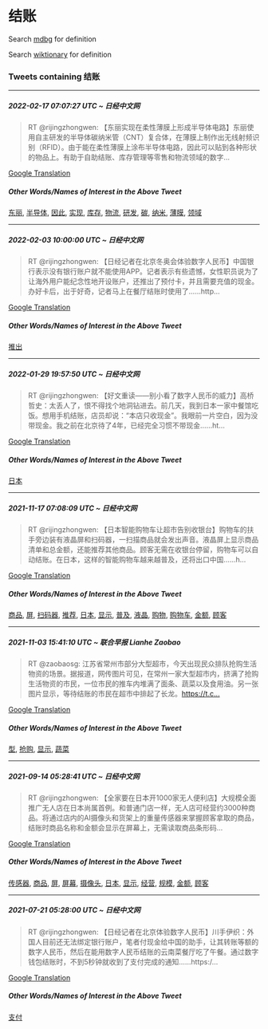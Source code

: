 # 结账

Search [mdbg](https://www.mdbg.net/chinese/dictionary?page=worddict&wdrst=0&wdqb=结账) for definition

Search [wiktionary](https://en.wiktionary.org/wiki/结账) for definition

### Tweets containing 结账

___
##### 2022-02-17 07:07:27 UTC ~ 日经中文网
> RT @rijingzhongwen: 【东丽实现在柔性薄膜上形成半导体电路】东丽使用自主研发的半导体碳纳米管（CNT）复合体，在薄膜上制作出无线射频识别（RFID）。由于能在柔性薄膜上涂布半导体电路，因此可以贴到各种形状的物品上。有助于自助结账、库存管理等零售和物流领域的数字…

[Google Translation](https://translate.google.com/?hi=en&tab=TT&sl=zh-CN&tl=en&op=translate&text=RT+%40rijingzhongwen%3A+%E3%80%90%E4%B8%9C%E4%B8%BD%E5%AE%9E%E7%8E%B0%E5%9C%A8%E6%9F%94%E6%80%A7%E8%96%84%E8%86%9C%E4%B8%8A%E5%BD%A2%E6%88%90%E5%8D%8A%E5%AF%BC%E4%BD%93%E7%94%B5%E8%B7%AF%E3%80%91%E4%B8%9C%E4%B8%BD%E4%BD%BF%E7%94%A8%E8%87%AA%E4%B8%BB%E7%A0%94%E5%8F%91%E7%9A%84%E5%8D%8A%E5%AF%BC%E4%BD%93%E7%A2%B3%E7%BA%B3%E7%B1%B3%E7%AE%A1%EF%BC%88CNT%EF%BC%89%E5%A4%8D%E5%90%88%E4%BD%93%EF%BC%8C%E5%9C%A8%E8%96%84%E8%86%9C%E4%B8%8A%E5%88%B6%E4%BD%9C%E5%87%BA%E6%97%A0%E7%BA%BF%E5%B0%84%E9%A2%91%E8%AF%86%E5%88%AB%EF%BC%88RFID%EF%BC%89%E3%80%82%E7%94%B1%E4%BA%8E%E8%83%BD%E5%9C%A8%E6%9F%94%E6%80%A7%E8%96%84%E8%86%9C%E4%B8%8A%E6%B6%82%E5%B8%83%E5%8D%8A%E5%AF%BC%E4%BD%93%E7%94%B5%E8%B7%AF%EF%BC%8C%E5%9B%A0%E6%AD%A4%E5%8F%AF%E4%BB%A5%E8%B4%B4%E5%88%B0%E5%90%84%E7%A7%8D%E5%BD%A2%E7%8A%B6%E7%9A%84%E7%89%A9%E5%93%81%E4%B8%8A%E3%80%82%E6%9C%89%E5%8A%A9%E4%BA%8E%E8%87%AA%E5%8A%A9%E7%BB%93%E8%B4%A6%E3%80%81%E5%BA%93%E5%AD%98%E7%AE%A1%E7%90%86%E7%AD%89%E9%9B%B6%E5%94%AE%E5%92%8C%E7%89%A9%E6%B5%81%E9%A2%86%E5%9F%9F%E7%9A%84%E6%95%B0%E5%AD%97%E2%80%A6)
##### Other Words/Names of Interest in the Above Tweet
[东丽](东丽.md), [半导体](半导体.md), [因此](因此.md), [实现](实现.md), [库存](库存.md), [物流](物流.md), [研发](研发.md), [碳](碳.md), [纳米](纳米.md), [薄膜](薄膜.md), [领域](领域.md)
___
##### 2022-02-03 10:00:00 UTC ~ 日经中文网
> RT @rijingzhongwen: 【日经记者在北京冬奥会体验数字人民币】中国银行表示没有银行账户就不能使用APP。记者表示有些遗憾，女性职员说为了让海外用户能纪念性地开设账户，还推出了预付卡，并且需要充值的现金。办好卡后，出于好奇，记者马上在餐厅结账时使用了……http…

[Google Translation](https://translate.google.com/?hi=en&tab=TT&sl=zh-CN&tl=en&op=translate&text=RT+%40rijingzhongwen%3A+%E3%80%90%E6%97%A5%E7%BB%8F%E8%AE%B0%E8%80%85%E5%9C%A8%E5%8C%97%E4%BA%AC%E5%86%AC%E5%A5%A5%E4%BC%9A%E4%BD%93%E9%AA%8C%E6%95%B0%E5%AD%97%E4%BA%BA%E6%B0%91%E5%B8%81%E3%80%91%E4%B8%AD%E5%9B%BD%E9%93%B6%E8%A1%8C%E8%A1%A8%E7%A4%BA%E6%B2%A1%E6%9C%89%E9%93%B6%E8%A1%8C%E8%B4%A6%E6%88%B7%E5%B0%B1%E4%B8%8D%E8%83%BD%E4%BD%BF%E7%94%A8APP%E3%80%82%E8%AE%B0%E8%80%85%E8%A1%A8%E7%A4%BA%E6%9C%89%E4%BA%9B%E9%81%97%E6%86%BE%EF%BC%8C%E5%A5%B3%E6%80%A7%E8%81%8C%E5%91%98%E8%AF%B4%E4%B8%BA%E4%BA%86%E8%AE%A9%E6%B5%B7%E5%A4%96%E7%94%A8%E6%88%B7%E8%83%BD%E7%BA%AA%E5%BF%B5%E6%80%A7%E5%9C%B0%E5%BC%80%E8%AE%BE%E8%B4%A6%E6%88%B7%EF%BC%8C%E8%BF%98%E6%8E%A8%E5%87%BA%E4%BA%86%E9%A2%84%E4%BB%98%E5%8D%A1%EF%BC%8C%E5%B9%B6%E4%B8%94%E9%9C%80%E8%A6%81%E5%85%85%E5%80%BC%E7%9A%84%E7%8E%B0%E9%87%91%E3%80%82%E5%8A%9E%E5%A5%BD%E5%8D%A1%E5%90%8E%EF%BC%8C%E5%87%BA%E4%BA%8E%E5%A5%BD%E5%A5%87%EF%BC%8C%E8%AE%B0%E8%80%85%E9%A9%AC%E4%B8%8A%E5%9C%A8%E9%A4%90%E5%8E%85%E7%BB%93%E8%B4%A6%E6%97%B6%E4%BD%BF%E7%94%A8%E4%BA%86%E2%80%A6%E2%80%A6http%E2%80%A6)
##### Other Words/Names of Interest in the Above Tweet
[推出](推出.md)
___
##### 2022-01-29 19:57:50 UTC ~ 日经中文网
> RT @rijingzhongwen: 【好文重读——别小看了数字人民币的威力】高桥哲史：太丢人了，恨不得找个地洞钻进去。前几天，我到日本一家中餐馆吃饭。想用手机结账，店员却说：“本店只收现金”。我眼前一片空白，因为没带现金。我之前在北京待了4年，已经完全习惯不带现金……ht…

[Google Translation](https://translate.google.com/?hi=en&tab=TT&sl=zh-CN&tl=en&op=translate&text=RT+%40rijingzhongwen%3A+%E3%80%90%E5%A5%BD%E6%96%87%E9%87%8D%E8%AF%BB%E2%80%94%E2%80%94%E5%88%AB%E5%B0%8F%E7%9C%8B%E4%BA%86%E6%95%B0%E5%AD%97%E4%BA%BA%E6%B0%91%E5%B8%81%E7%9A%84%E5%A8%81%E5%8A%9B%E3%80%91%E9%AB%98%E6%A1%A5%E5%93%B2%E5%8F%B2%EF%BC%9A%E5%A4%AA%E4%B8%A2%E4%BA%BA%E4%BA%86%EF%BC%8C%E6%81%A8%E4%B8%8D%E5%BE%97%E6%89%BE%E4%B8%AA%E5%9C%B0%E6%B4%9E%E9%92%BB%E8%BF%9B%E5%8E%BB%E3%80%82%E5%89%8D%E5%87%A0%E5%A4%A9%EF%BC%8C%E6%88%91%E5%88%B0%E6%97%A5%E6%9C%AC%E4%B8%80%E5%AE%B6%E4%B8%AD%E9%A4%90%E9%A6%86%E5%90%83%E9%A5%AD%E3%80%82%E6%83%B3%E7%94%A8%E6%89%8B%E6%9C%BA%E7%BB%93%E8%B4%A6%EF%BC%8C%E5%BA%97%E5%91%98%E5%8D%B4%E8%AF%B4%EF%BC%9A%E2%80%9C%E6%9C%AC%E5%BA%97%E5%8F%AA%E6%94%B6%E7%8E%B0%E9%87%91%E2%80%9D%E3%80%82%E6%88%91%E7%9C%BC%E5%89%8D%E4%B8%80%E7%89%87%E7%A9%BA%E7%99%BD%EF%BC%8C%E5%9B%A0%E4%B8%BA%E6%B2%A1%E5%B8%A6%E7%8E%B0%E9%87%91%E3%80%82%E6%88%91%E4%B9%8B%E5%89%8D%E5%9C%A8%E5%8C%97%E4%BA%AC%E5%BE%85%E4%BA%864%E5%B9%B4%EF%BC%8C%E5%B7%B2%E7%BB%8F%E5%AE%8C%E5%85%A8%E4%B9%A0%E6%83%AF%E4%B8%8D%E5%B8%A6%E7%8E%B0%E9%87%91%E2%80%A6%E2%80%A6ht%E2%80%A6)
##### Other Words/Names of Interest in the Above Tweet
[日本](日本.md)
___
##### 2021-11-17 07:08:09 UTC ~ 日经中文网
> RT @rijingzhongwen: 【日本智能购物车让超市告别收银台】购物车的扶手旁边装有液晶屏和扫码器，一扫描商品就会发出声音。液晶屏上显示商品清单和总金额，还能推荐其他商品。顾客无需在收银台停留，购物车可以自动结账。在日本，这样的智能购物车越来越普及，还将出口中国……h…

[Google Translation](https://translate.google.com/?hi=en&tab=TT&sl=zh-CN&tl=en&op=translate&text=RT+%40rijingzhongwen%3A+%E3%80%90%E6%97%A5%E6%9C%AC%E6%99%BA%E8%83%BD%E8%B4%AD%E7%89%A9%E8%BD%A6%E8%AE%A9%E8%B6%85%E5%B8%82%E5%91%8A%E5%88%AB%E6%94%B6%E9%93%B6%E5%8F%B0%E3%80%91%E8%B4%AD%E7%89%A9%E8%BD%A6%E7%9A%84%E6%89%B6%E6%89%8B%E6%97%81%E8%BE%B9%E8%A3%85%E6%9C%89%E6%B6%B2%E6%99%B6%E5%B1%8F%E5%92%8C%E6%89%AB%E7%A0%81%E5%99%A8%EF%BC%8C%E4%B8%80%E6%89%AB%E6%8F%8F%E5%95%86%E5%93%81%E5%B0%B1%E4%BC%9A%E5%8F%91%E5%87%BA%E5%A3%B0%E9%9F%B3%E3%80%82%E6%B6%B2%E6%99%B6%E5%B1%8F%E4%B8%8A%E6%98%BE%E7%A4%BA%E5%95%86%E5%93%81%E6%B8%85%E5%8D%95%E5%92%8C%E6%80%BB%E9%87%91%E9%A2%9D%EF%BC%8C%E8%BF%98%E8%83%BD%E6%8E%A8%E8%8D%90%E5%85%B6%E4%BB%96%E5%95%86%E5%93%81%E3%80%82%E9%A1%BE%E5%AE%A2%E6%97%A0%E9%9C%80%E5%9C%A8%E6%94%B6%E9%93%B6%E5%8F%B0%E5%81%9C%E7%95%99%EF%BC%8C%E8%B4%AD%E7%89%A9%E8%BD%A6%E5%8F%AF%E4%BB%A5%E8%87%AA%E5%8A%A8%E7%BB%93%E8%B4%A6%E3%80%82%E5%9C%A8%E6%97%A5%E6%9C%AC%EF%BC%8C%E8%BF%99%E6%A0%B7%E7%9A%84%E6%99%BA%E8%83%BD%E8%B4%AD%E7%89%A9%E8%BD%A6%E8%B6%8A%E6%9D%A5%E8%B6%8A%E6%99%AE%E5%8F%8A%EF%BC%8C%E8%BF%98%E5%B0%86%E5%87%BA%E5%8F%A3%E4%B8%AD%E5%9B%BD%E2%80%A6%E2%80%A6h%E2%80%A6)
##### Other Words/Names of Interest in the Above Tweet
[商品](商品.md), [屏](屏.md), [扫码器](扫码器.md), [推荐](推荐.md), [日本](日本.md), [显示](显示.md), [普及](普及.md), [液晶](液晶.md), [购物](购物.md), [购物车](购物车.md), [金额](金额.md), [顾客](顾客.md)
___
##### 2021-11-03 15:41:10 UTC ~ 联合早报 Lianhe Zaobao
> RT @zaobaosg: 江苏省常州市部分大型超市，今天出现民众排队抢购生活物资的场景。据报道，网传图片可见，在常州一家大型超市内，挤满了抢购生活物资的市民，一位市民的推车内堆满了面条、蔬菜以及食用油。另一张图片显示，等待结账的市民在超市中排起了长龙。https://t.c…

[Google Translation](https://translate.google.com/?hi=en&tab=TT&sl=zh-CN&tl=en&op=translate&text=RT+%40zaobaosg%3A+%E6%B1%9F%E8%8B%8F%E7%9C%81%E5%B8%B8%E5%B7%9E%E5%B8%82%E9%83%A8%E5%88%86%E5%A4%A7%E5%9E%8B%E8%B6%85%E5%B8%82%EF%BC%8C%E4%BB%8A%E5%A4%A9%E5%87%BA%E7%8E%B0%E6%B0%91%E4%BC%97%E6%8E%92%E9%98%9F%E6%8A%A2%E8%B4%AD%E7%94%9F%E6%B4%BB%E7%89%A9%E8%B5%84%E7%9A%84%E5%9C%BA%E6%99%AF%E3%80%82%E6%8D%AE%E6%8A%A5%E9%81%93%EF%BC%8C%E7%BD%91%E4%BC%A0%E5%9B%BE%E7%89%87%E5%8F%AF%E8%A7%81%EF%BC%8C%E5%9C%A8%E5%B8%B8%E5%B7%9E%E4%B8%80%E5%AE%B6%E5%A4%A7%E5%9E%8B%E8%B6%85%E5%B8%82%E5%86%85%EF%BC%8C%E6%8C%A4%E6%BB%A1%E4%BA%86%E6%8A%A2%E8%B4%AD%E7%94%9F%E6%B4%BB%E7%89%A9%E8%B5%84%E7%9A%84%E5%B8%82%E6%B0%91%EF%BC%8C%E4%B8%80%E4%BD%8D%E5%B8%82%E6%B0%91%E7%9A%84%E6%8E%A8%E8%BD%A6%E5%86%85%E5%A0%86%E6%BB%A1%E4%BA%86%E9%9D%A2%E6%9D%A1%E3%80%81%E8%94%AC%E8%8F%9C%E4%BB%A5%E5%8F%8A%E9%A3%9F%E7%94%A8%E6%B2%B9%E3%80%82%E5%8F%A6%E4%B8%80%E5%BC%A0%E5%9B%BE%E7%89%87%E6%98%BE%E7%A4%BA%EF%BC%8C%E7%AD%89%E5%BE%85%E7%BB%93%E8%B4%A6%E7%9A%84%E5%B8%82%E6%B0%91%E5%9C%A8%E8%B6%85%E5%B8%82%E4%B8%AD%E6%8E%92%E8%B5%B7%E4%BA%86%E9%95%BF%E9%BE%99%E3%80%82https%3A%2F%2Ft.c%E2%80%A6)
##### Other Words/Names of Interest in the Above Tweet
[型](型.md), [抢购](抢购.md), [显示](显示.md), [蔬菜](蔬菜.md)
___
##### 2021-09-14 05:28:41 UTC ~ 日经中文网
> RT @rijingzhongwen: 【全家要在日本开1000家无人便利店】大规模全面推广无人店在日本尚属首例。和普通门店一样，无人店可经营约3000种商品。将通过店内的AI摄像头和货架上的重量传感器来掌握顾客拿取的商品，结账时商品名称和金额会显示在屏幕上，无需读取商品条形码…

[Google Translation](https://translate.google.com/?hi=en&tab=TT&sl=zh-CN&tl=en&op=translate&text=RT+%40rijingzhongwen%3A+%E3%80%90%E5%85%A8%E5%AE%B6%E8%A6%81%E5%9C%A8%E6%97%A5%E6%9C%AC%E5%BC%801000%E5%AE%B6%E6%97%A0%E4%BA%BA%E4%BE%BF%E5%88%A9%E5%BA%97%E3%80%91%E5%A4%A7%E8%A7%84%E6%A8%A1%E5%85%A8%E9%9D%A2%E6%8E%A8%E5%B9%BF%E6%97%A0%E4%BA%BA%E5%BA%97%E5%9C%A8%E6%97%A5%E6%9C%AC%E5%B0%9A%E5%B1%9E%E9%A6%96%E4%BE%8B%E3%80%82%E5%92%8C%E6%99%AE%E9%80%9A%E9%97%A8%E5%BA%97%E4%B8%80%E6%A0%B7%EF%BC%8C%E6%97%A0%E4%BA%BA%E5%BA%97%E5%8F%AF%E7%BB%8F%E8%90%A5%E7%BA%A63000%E7%A7%8D%E5%95%86%E5%93%81%E3%80%82%E5%B0%86%E9%80%9A%E8%BF%87%E5%BA%97%E5%86%85%E7%9A%84AI%E6%91%84%E5%83%8F%E5%A4%B4%E5%92%8C%E8%B4%A7%E6%9E%B6%E4%B8%8A%E7%9A%84%E9%87%8D%E9%87%8F%E4%BC%A0%E6%84%9F%E5%99%A8%E6%9D%A5%E6%8E%8C%E6%8F%A1%E9%A1%BE%E5%AE%A2%E6%8B%BF%E5%8F%96%E7%9A%84%E5%95%86%E5%93%81%EF%BC%8C%E7%BB%93%E8%B4%A6%E6%97%B6%E5%95%86%E5%93%81%E5%90%8D%E7%A7%B0%E5%92%8C%E9%87%91%E9%A2%9D%E4%BC%9A%E6%98%BE%E7%A4%BA%E5%9C%A8%E5%B1%8F%E5%B9%95%E4%B8%8A%EF%BC%8C%E6%97%A0%E9%9C%80%E8%AF%BB%E5%8F%96%E5%95%86%E5%93%81%E6%9D%A1%E5%BD%A2%E7%A0%81%E2%80%A6)
##### Other Words/Names of Interest in the Above Tweet
[传感器](传感器.md), [商品](商品.md), [屏](屏.md), [屏幕](屏幕.md), [摄像头](摄像头.md), [日本](日本.md), [显示](显示.md), [经营](经营.md), [规模](规模.md), [金额](金额.md), [顾客](顾客.md)
___
##### 2021-07-21 05:28:00 UTC ~ 日经中文网
> RT @rijingzhongwen: 【日经记者在北京体验数字人民币】川手伊织：外国人目前还无法绑定银行账户，笔者付现金给中国的助手，让其转账等额的数字人民币，然后在能用数字人民币结账的云南菜餐厅吃了午餐。通过数字钱包结账时，不到5秒钟就收到了支付完成的通知……https:/…

[Google Translation](https://translate.google.com/?hi=en&tab=TT&sl=zh-CN&tl=en&op=translate&text=RT+%40rijingzhongwen%3A+%E3%80%90%E6%97%A5%E7%BB%8F%E8%AE%B0%E8%80%85%E5%9C%A8%E5%8C%97%E4%BA%AC%E4%BD%93%E9%AA%8C%E6%95%B0%E5%AD%97%E4%BA%BA%E6%B0%91%E5%B8%81%E3%80%91%E5%B7%9D%E6%89%8B%E4%BC%8A%E7%BB%87%EF%BC%9A%E5%A4%96%E5%9B%BD%E4%BA%BA%E7%9B%AE%E5%89%8D%E8%BF%98%E6%97%A0%E6%B3%95%E7%BB%91%E5%AE%9A%E9%93%B6%E8%A1%8C%E8%B4%A6%E6%88%B7%EF%BC%8C%E7%AC%94%E8%80%85%E4%BB%98%E7%8E%B0%E9%87%91%E7%BB%99%E4%B8%AD%E5%9B%BD%E7%9A%84%E5%8A%A9%E6%89%8B%EF%BC%8C%E8%AE%A9%E5%85%B6%E8%BD%AC%E8%B4%A6%E7%AD%89%E9%A2%9D%E7%9A%84%E6%95%B0%E5%AD%97%E4%BA%BA%E6%B0%91%E5%B8%81%EF%BC%8C%E7%84%B6%E5%90%8E%E5%9C%A8%E8%83%BD%E7%94%A8%E6%95%B0%E5%AD%97%E4%BA%BA%E6%B0%91%E5%B8%81%E7%BB%93%E8%B4%A6%E7%9A%84%E4%BA%91%E5%8D%97%E8%8F%9C%E9%A4%90%E5%8E%85%E5%90%83%E4%BA%86%E5%8D%88%E9%A4%90%E3%80%82%E9%80%9A%E8%BF%87%E6%95%B0%E5%AD%97%E9%92%B1%E5%8C%85%E7%BB%93%E8%B4%A6%E6%97%B6%EF%BC%8C%E4%B8%8D%E5%88%B05%E7%A7%92%E9%92%9F%E5%B0%B1%E6%94%B6%E5%88%B0%E4%BA%86%E6%94%AF%E4%BB%98%E5%AE%8C%E6%88%90%E7%9A%84%E9%80%9A%E7%9F%A5%E2%80%A6%E2%80%A6https%3A%2F%E2%80%A6)
##### Other Words/Names of Interest in the Above Tweet
[支付](支付.md)
